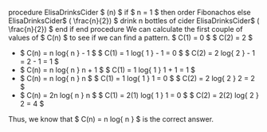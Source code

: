 procedure ElisaDrinksCider $ (n) $
if $ n = 1 $ then
order Fibonachos
else
ElisaDrinksCider$ ( \frac{n}{2}) $
drink n bottles of cider
ElisaDrinksCider$ ( \frac{n}{2}) $
end if
end procedure
We can calculate the first couple of values of $ C(n) $ to see if we can find a pattern.
$ C(1) = 0 $
$ C(2) = 2 $

<ul>
<li> $ C(n) = n log{ n } - 1 $ 
$ C(1) = 1 log{ 1 } - 1 = 0 $
$ C(2) = 2 log{ 2 } - 1 = 2 - 1 = 1 $
<li> $ C(n) = n log{ n } n + 1 $
$ C(1) = 1 log{ 1 } 1 + 1 = 1 $
<li> $ C(n) = n log{ n } n $
$ C(1) = 1 log{ 1 } 1 = 0 $
$ C(2) = 2 log{ 2 } 2 = 2 $
<li> $ C(n) = 2n log{ n } n $
$ C(1) = 2(1) log{ 1 } 1 = 0 $
$ C(2) = 2(2) log{ 2 } 2 = 4 $
</ul>
Thus, we know that $ C(n) = n log{ n } $ is the correct answer.

